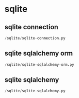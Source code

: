 # sqlite

## sqlite connection
```python
/sqlite/sqlite-connection.py
```


## sqlite sqlalchemy orm
```python
/sqlite/sqlite-sqlalchemy-orm.py
```


## sqlite sqlalchemy
```python
/sqlite/sqlite-sqlalchemy.py
```

